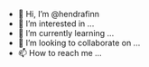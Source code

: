 - 👋 Hi, I’m @hendrafinn
- 👀 I’m interested in ...
- 🌱 I’m currently learning ...
- 💞️ I’m looking to collaborate on ...
- 📫 How to reach me ...

<!---
hendrafinn/hendrafinn is a ✨ special ✨ repository because its `README.md` (this file) appears on your GitHub profile.
You can click the Preview link to take a look at your changes.
--->
